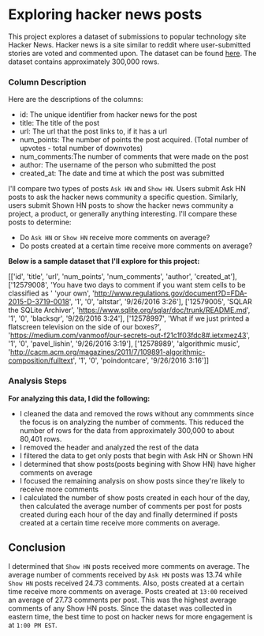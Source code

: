 # Exploring hacker news posts

This project explores a dataset of submissions to popular technology site Hacker News. Hacker news is a site similar to reddit where user-submitted stories are voted and commented upon. The dataset can be found [here](https://www.kaggle.com/datasets/hacker-news/hacker-news-posts). The dataset contains approximately 300,000 rows. 

### Column Description

Here are the descriptions of the columns:
* id: The unique identifier from hacker news for the post
* title: The title of the post 
* url: The url that the post links to, if it has a url
* num_points: The number of points the post acquired. (Total number of upvotes - total number of downvotes)
* num_comments:The number of comments that were made on the post 
* author: The username of the person who submitted the post
* created_at: The date and time at which the post was submitted

I'll compare two types of posts `Ask HN` and `Show HN`. Users submit Ask HN posts to ask the hacker news community a specific question. Similarly, users submit Shown HN posts to show the hacker news community a project, a product, or generally anything interesting. I'll compare these posts to determine:
* Do `Ask HN` or `Show HN` receive more comments on average?
* Do posts created at a certain time receive more comments on average?

**Below is a sample dataset that I'll explore for this project:**

[['id', 'title', 'url', 'num_points', 'num_comments', 'author', 'created_at'],
 ['12579008',
  'You have two days to comment if you want stem cells to be classified as '
  'your own',
  'http://www.regulations.gov/document?D=FDA-2015-D-3719-0018',
  '1',
  '0',
  'altstar',
  '9/26/2016 3:26'],
 ['12579005',
  'SQLAR  the SQLite Archiver',
  'https://www.sqlite.org/sqlar/doc/trunk/README.md',
  '1',
  '0',
  'blacksqr',
  '9/26/2016 3:24'],
 ['12578997',
  'What if we just printed a flatscreen television on the side of our boxes?',
  'https://medium.com/vanmoof/our-secrets-out-f21c1f03fdc8#.ietxmez43',
  '1',
  '0',
  'pavel_lishin',
  '9/26/2016 3:19'],
 ['12578989',
  'algorithmic music',
  'http://cacm.acm.org/magazines/2011/7/109891-algorithmic-composition/fulltext',
  '1',
  '0',
  'poindontcare',
  '9/26/2016 3:16']]
  
  ### Analysis Steps
**For analyzing this data, I did the following:**
* I cleaned the data and removed the rows without any commments since the focus is on analyzing the number of comments. This reduced the number of rows for the data from approximately 300,000 to about 80,401 rows.
* I removed the header and analyzed the rest of the data
* I filtered the data to get only posts that begin with Ask HN or Shown HN
* I determined that show posts(posts begining with Show HN) have higher comments on average
* I focused the remaining analysis on show posts since they're likely to receive more comments
* I calculated the number of show posts created in each hour of the day, then calculated the average number of comments per post for posts created during each hour of the day and finally determined if posts created at a certain time receive more comments on average.


## Conclusion

I determined that `Show HN` posts received more comments on average. The average number of comments received by `Ask HN` posts was 13.74 while `Show HN` posts received 24.73 comments.
Also, posts created at a certain time receive more comments on average. Posts created at `13:00` received an average of 27.73 comments per post. This was the highest average comments of any Show HN posts. Since the dataset was collected in eastern time, the best time to post on hacker news for more engagement is at `1:00 PM EST`.
